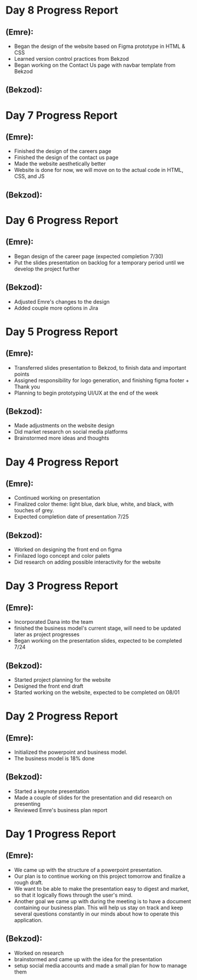 # Day 8 Progress Report
## (Emre):
- Began the design of the website based on Figma prototype in HTML & CSS
- Learned version control practices from Bekzod
- Began working on the Contact Us page with navbar template from Bekzod

## (Bekzod):


# Day 7 Progress Report
## (Emre):
- Finished the design of the careers page
- Finished the design of the contact us page
- Made the website aesthetically better
- Website is done for now, we will move on to the actual code in HTML, CSS, and JS

## (Bekzod):

# Day 6 Progress Report
## (Emre):
- Began design of the career  page (expected completion 7/30)
- Put the slides presentation on backlog for a temporary period until we develop the project further

## (Bekzod):
- Adjusted Emre's changes to the design
- Added couple more options in Jira

# Day 5 Progress Report
## (Emre):
- Transferred slides presentation to Bekzod, to finish data and important points
- Assigned responsibility for logo generation, and finishing figma footer + Thank you
- Planning to begin prototyping UI/UX at the end of the week

## (Bekzod):
- Made adjustments on the website design
- Did market research on social media platforms
- Brainstormed more ideas and thoughts


# Day 4 Progress Report
## (Emre):
- Continued working on presentation
- Finalized color theme: light blue, dark blue, white, and black, with touches of grey.
- Expected completion date of presentation 7/25

## (Bekzod):
- Worked on designing the front end on figma
- Finilazed logo concept and color palets
- Did research on adding possible interactivity for the website

# Day 3 Progress Report
## (Emre):
- Incorporated Dana into the team
- finished the business model's current stage, will need to be updated later as project progresses
- Began working on the presentation slides, expected to be completed 7/24

## (Bekzod):
- Started project planning for the website
- Designed the front end draft
- Started working on the website, expected to be completed on 08/01

# Day 2 Progress Report 
## (Emre):
- Initialized the powerpoint and business model.
- The business model is 18% done

## (Bekzod):
- Started a keynote presentation
- Made a couple of slides for the presentation and did research on presenting
- Reviewed Emre's business plan report

# Day 1 Progress Report 
## (Emre):
- We came up with the structure of a powerpoint presentation.
- Our plan is to continue working on this project tomorrow and finalize a rough draft.
- We want to be able to make the presentation easy to digest and market, so that it logically flows through the user's mind.
- Another goal we came up with during the meeting is to have a document containing our business plan. This will help us stay on track and keep several
  questions constantly in our minds about how to operate this application.
  
## (Bekzod):
- Worked on research
- brainstormed and came up with the idea for the presentation
- setup social media accounts and made a small plan for how to manage them
